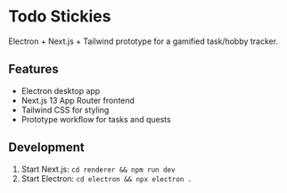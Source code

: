 # Todo Stickies

Electron + Next.js + Tailwind prototype for a gamified task/hobby tracker.

## Features
- Electron desktop app
- Next.js 13 App Router frontend
- Tailwind CSS for styling
- Prototype workflow for tasks and quests

## Development
1. Start Next.js: `cd renderer && npm run dev`
2. Start Electron: `cd electron && npx electron .`